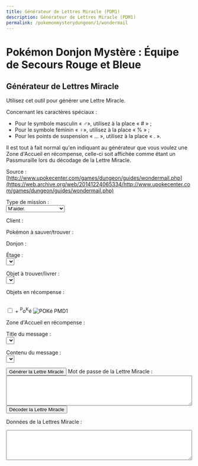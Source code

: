 ```yaml
---
title: Générateur de Lettres Miracle (PDM1)
description: Générateur de Lettres Miracle (PDM1)
permalink: /pokemonmysterydungeon/1/wondermail
---
```


# Pokémon Donjon Mystère : Équipe de Secours Rouge et Bleue
## Générateur de Lettres Miracle

Utilisez cet outil pour générer une Lettre Miracle.

Concernant les caractères spéciaux :
- Pour le symbole masculin « ♂», utilisez à la place « # » ;
- Pour le symbole féminin « ♀», utilisez à la place « % » ;
- Pour les points de suspension « … », utilisez à la place « . ».

Il est tout à fait normal qu'en indiquant au générateur que vous voulez une Zone d'Accueil en récompense, celle-ci soit affichée comme étant un Passmuraille lors du décodage de la Lettre Miracle.

Source : [http://www.upokecenter.com/games/dungeon/guides/wondermail.php](https://web.archive.org/web/20141224065334/http://www.upokecenter.com/games/dungeon/guides/wondermail.php)

Type de mission :<br>
<select name="type" onchange="updateform(this.form);">
	<option value="">
		M'aider.
	</option>
	<option value="">
		Trouver quelqu'un.
	</option>
	<option value="">
		Me mener à quelqu'un.
	</option>
	<option value="">
		Trouver un objet.
	</option>
	<option value="">
		Livrer un objet.
	</option>
</select>

Client :<br>
<script type="text/javascript">
	<!--
	showpkmn("client");
	//-->
</script>
                
Pokémon à sauver/trouver :<br>
<script type="text/javascript">
	<!--
	showpkmn("poke");
	//-->
</script>

Donjon :<br>
<script type="text/javascript">
	<!--
	showdungeon("dungeon");
	//-->
</script>

Étage :<br>
<select name="floor" onchange="updateftext(this.form);">
	<option value="">
	</option>
</select>

Objet à trouver/livrer :<br>
<select name="item" onchange="showftext(this.form,0);">
	<option value="">
	</option>
</select>

Objets en récompense :<br>
<script type="text/javascript">
	<!--
	showrewards("reward");
	//-->
</script><br>
<input type="checkbox" name="money" id="money" />
<label for="money">
	 + <sup>P</sup>o<sup>K</sup>é
	<img src="../images/POKé_PMD1.png" alt="POKé PMD1" />
</label>

Zone d'Accueil en récompense :<br>
<script type="text/javascript">
	<!--
	showareas("area");
	//-->
</script>

Title du message :<br>
<select name="mhead" onchange="updateftext(this.form);">
	<option value="">
	</option>
</select>

Contenu du message :<br>
<select name="mline1">
	<option value="">
	</option>
</select>


<input type="button" value="Générer la Lettre Miracle" onclick="genwonder(this.form)" />
Mot de passe de la Lettre Miracle :<br>
<textarea name="wonder" cols="60" rows="5">
</textarea><br>
<input type="button" value="Décoder la Lettre Miracle" onclick="decwonder(this.form)" />

Données de la Lettres Miracle :
<textarea name="data" cols="60" rows="5">
</textarea>
<script type="text/javascript">
	<!--
	if(debug){
		document.write('<input type="button" value="Encoder la Lettre Miracle" onclick="encwonder(this.form)"/><br/>')
	}
	//-->
</script>


<script src="/assets/js/tools/PMD1/objets-fr.js" type="text/javascript">
</script>
<script src="/assets/js/tools/PMD1/zones-fr.js" type="text/javascript">
</script>
<script src="/assets/js/tools/PMD1/pokemon-fr.js" type="text/javascript">
</script>
<script src="/assets/js/tools/PMD1/type-fr.js" type="text/javascript">
</script>
<script type="text/javascript">
        let FriendRescue="Sauvetage Ami"
        let RescueType0="M'aider."
        let RescueType1="Trouver XXPKMN."
        let RescueType2="Me mener à XXPKMN."
        let RescueType3="Trouver XXITEM !"
        let RescueType4="Livrer XXITEM !"
        let BasementFloor="E. -XX"
        let AboveGroundFloor="E. XX"
        let SpecialMission="Mission spéciale"
        let ChooseClient="Choisissez un client."
        let ChooseTarget="Choisissez un Pokémon à sauver/trouver."
        let ChooseItem="Choisissez un objet à trouver ou à livrer."
        let ItemNotFound="L'objet XX ne peut pas être trouvé dans le donjon YY."
        let FriendAreaError="Pour recevoir une Zone d'Accueil en récompense, la mission doit être au moins de difficulté D."
        let InvalidPassword="Le mot de passe est incorrect."
        let FriendAreaReward="Zone d'Accueil [XX]."
        let NearPlace="Vers XX"
        let DifficultyLine="Difficulté :"
        let PlusReward="XX + ?"
        let PlusRewardBrackets="XX + ? [YY]"
        let RewardLine="Prime :"
        let PlaceLine="Lieu :"
        let ClientLine="Client :"
        let ObjectiveLine="Objectif :"
        let WonderMailLine="Lettre Miracle :"
</script>
<script src="/assets/js/tools/PMD1/lettresos.js" type="text/javascript">
</script>
<script src="/assets/js/tools/PMD1/donjobjets.js" type="text/javascript">
</script>
<script src="/assets/js/tools/PMD1/ttexte.js" type="text/javascript">
</script>
<script src="/assets/js/tools/PMD1/diff.js" type="text/javascript">
</script>
<script type="text/javascript">
        //<![CDATA[
        
        let AboveGround=[
        0,0,1,1,0,1,1,1,0,1,1,1,1,1,1,0,0,1,1,0,0,0,
        1,0,0,0,0,0,0,1,0,1,0,1,1,1,0,1,0,0,0,0,0,0,
        0,0,0,0,0,0,0,0,0,1,0,0,0,0,1,0,1,0,1,0
        ]
        function IsAboveGround(d){
         if(d>=AboveGround.length)return 1
         return AboveGround[d]
        }
        function showitems(name){
         document.write("<select name=\""+name+"\">");
         for(let i=0;i<items.length;i++){
          document.write("<option value=\"\">"+items[i]+" ["+i.toString(16)+"]</option>");  
         } 
         document.write("</select>");
        }
        
        function showpokemon(name){
         document.write("<select name=\""+name+"\">");
         for(let i=0;i<pokemon.length;i++){
          document.write("<option value=\"\">"+pokemon[i]+"</option>");  
         } 
         document.write("</select>");
        }
        
        
        function entrytopass(x){
         x=x.replace(/[\n\s\r\'\"]/g,"")
                 .replace(/[\u2642]/g,"#")
                 .replace(/[\u2640]/g,"%")
                 .replace(/[\{\(\[]m(ale?)?[\)\]\}]/gi,"#")
                 .replace(/[\{\(\[]f(em(ale)?)?[\)\]\}]/gi,"%")
                 .replace(/[\{\(\[]\.\.?\.?[\)\]\}]/g,".")
                 .replace(/[\{\(\[][\u2026][\)\]\}]/g,".")
                 .replace(/[\u2026]/g,".")
                 .toUpperCase()
         return x
        }
        
        
        function formatpass(x){
         x=entrytopass(x)
         return x.substr(0,4)+" "
               +x.substr(4,4)+" "
               +x.substr(8,4)+"\r\n"
               +x.substr(12,4)+" "
               +x.substr(16,4)+" "
               +x.substr(20,4)+"\r\n"
        }
        
        let debug=0
        let baditems="EDEEEFB1E924D8D2B0DC323334C2EC"
        let baddungeons="18191E2731323336373D3F"
        let badpokemon=
        "C90078017C01230125010E0051005200"+
        "33015E009100920090009C010D010C01"+
        "0E0113019600990198019D0112011401"+
        "95019601970197009B019A019E01A401"+
        "A501A601"
        
        let floors=
        "04060A0E0A0B040D0F0D040A06100618"+
        "041A0A2964150564150C64641A1A0D15"+
        "331F1F1F151F100D141F0B1015151F05"+
        "050B033346101F14140C644C29646402"
        
        onload=function(){
         showfloors(document.s)
         showfind2(document.s)
         showftext(document.s,1)
        }
        
        function isbaditem(x){
         if(x>=0xF0)return 0
         for(let i=0;i<baditems.length/2;i++){
          if(x==c2c(baditems,i))
           return 1
         }
         return 0
        }
        
        function isbaddungeon(x){
         if(x>0x3F)return 1
         for(let i=0;i<baddungeons.length/2;i++){
          if(x==c2c(baddungeons,i))
           return 1
         }
         return 0
        }
        
        function flavors(){
         document.write("<xmp><dl>\r\n")
         for(let i=0;i<ParentChild.length;i++){
          document.write("<dt><b>"+pokemon[ParentChild[i][0]]+", "+pokemon[ParentChild[i][1]]+"</b></dt>\r\n")
          document.write("<dd>"+ParentChild[i][2]+"</dd>\r\n")
         }
         document.write("</dl><dl>\r\n")
         for(let i=0;i<Pairs.length;i++){
          document.write("<dt><b>"+pokemon[Pairs[i][0]]+", "+pokemon[Pairs[i][1]]+":</b> \""+Pairs[i][2]+"\"</dt>\r\n")
          document.write("<dd>"+Pairs[i][3]+"</dd>\r\n")
         }
         document.write("</dl>\r\n")
         document.write("<ul>\r\n")
         for(let i=0;i<Lovers.length;i+=2){
          document.write("<li>"+pokemon[Lovers[i]]+", "+pokemon[Lovers[i+1]]+"</li>\r\n")
         }
         document.write("</ul>\r\n")
         document.write("</xmp>")
        }
        
        function getspecies(id){
         if(id==0x179||id==0x17A||id==0x17B)
          return 0x178
         if((id>=0xca&&id<=0xe2)||id==0x19F||id==0x1A0)
          return 201
         if(id==0x1A1||id==0x1A2||id==0x1A3)
          return 0x19E
         if(id==0x1A7)
          return 0x19C
         return id
        }
        
        
        function isbadpokemon(x){
         if(getspecies(x)!=x)
          return 1
         for(let i=0;i<badpokemon.length/2;i++){
          if(x==c2w(badpokemon,i))
           return 1
         }
         return 0
        }
        
        
        function option(x){
         return parseInt(x[x.selectedIndex].value)
        }
        
        
        function optionarray(x){
         if(x.selectedIndex<0){
          return []
         } else {
          let v=x[x.selectedIndex].value.split(",")
          for(let i=0;i<v.length;i++){
           v[i]=parseInt(v[i])
          }
          return v
         }
        }
        
        function showfloors(f){
         let dungeon=option(f.dungeon)
         let numfloors=c2c(floors,dungeon);
         f.floor.options.length=0
         for(let i=1;i<numfloors;i++){
          f.floor.options[i-1]=new Option(i+"",i+"")
         }
        }
        
        function showdungeon(name){
         document.write("<select name=\""+name+"\" onchange=\"showfloors(this.form);updateform(this.form);\">");
         for(let i=0;i<dungeons.length;i++){
          if(!isbaddungeon(i)){
           document.write("<option value=\""+i+"\">"+dungeons[i]+"</option>");  
          }
         } 
         document.write("</select>");
        }
        
        function pkmnsort(a,b){
         if(a[1]==b[1])return 0
         return (a[1]<b[1])?-1:1
        }
        
        function showpkmn(name){
         document.write("<select name=\""+name+"\" onchange=\"showftext(this.form);\">");
         let poke=[]
         for(let i=0;i<pokemon.length;i++){
          if(i==0||!isbadpokemon(i)){
           poke[poke.length]=[i,pokemon[i]]
          }
         }
         poke=poke.sort(pkmnsort)
         for(let i=0;i<poke.length;i++){
          document.write("<option value=\""+poke[i][0]+"\">"+poke[i][1]+"</option>");  
         } 
         document.write("</select>");
        }
        
        
        function showareas(name){
         document.write("<select name=\""+name+"\">");
         document.write("<option value=\"-1\">\-\-\-\-\-\-</a>");
         for(let i=0;i<friendareas.length;i++){
          if(i==10||i==14||i==35||i==36){
           document.write("<option value=\""+i+"\">"+friendareas[i]+"</option>");  
          }
         } 
         document.write("</select>");
        }
        
        function showfind2(f){
         let dungeon=option(f.dungeon)
         f.item.options.length=0
         let len=0
         for(let i=0;i<items.length;i++){
          if(!isbaditem(i)&&i!=0x69&&i!=0x7c&&(i==0||i>=9)){
           if(f.type.selectedIndex!=3||ItemInDungeon(i,dungeon)){
            f.item.options[len++]=new Option(items[i],i+"")
           }
          }
         }
        }
        
        function updateform(f){
         showfind2(f)
         showftext(f,0)
        }
        
        function updateform2(f){
         showfind2(f)
         showftext(f,1)
        }
        
        
        function showftext(f,typechanged){
         let mtype=f.type.selectedIndex
         let poke1=option(f.client)
         let poke2=option(f.poke)
         let item=items[option(f.item)]
         let fthead=FindFlavorTextHead(mtype,poke1,poke2)
         let oldsel=f.mhead.selectedIndex
         f.mhead.options.length=0
         let len=0
         for(let i=0;i<fthead.length;i++){
          let optstr=fthead[i][0]+","+fthead[i][1]+","+fthead[i][2]
          let ftext=fthead[i][3]
          if(mtype==3||mtype==4){
           ftext=ftext.replace(/\%s/g,item)
          } else {
           ftext=ftext.replace(/\%s/g,pokemon[poke2])   
          }
          ftext=ftext.replace(/\&\#x2642\;/g,"\u2642")
          ftext=ftext.replace(/\&\#x2640\;/g,"\u2640")
          f.mhead.options[len++]=new Option(ftext,optstr)
         }
         if(oldsel>=0&&typechanged){
          f.mhead.selectedIndex=oldsel
         }
         updateftext(f)
        }
        
        function updateftext(f){
         let mtype=f.type.selectedIndex
         let poke1=option(f.client)
         let poke2=option(f.poke)
         let dungeon=option(f.dungeon)
         let floor=option(f.floor)
         let item=items[option(f.item)]
         let headinfo=f.mhead.options[f.mhead.selectedIndex].value
         let oldsel,newsel=0
         headinfo=headinfo.split(",")
         let fthead=FindFlavorTextLines(
          headinfo[0],headinfo[1],headinfo[2],
          dungeon,floor)
         oldsel=optionarray(f.mline1)
         f.mline1.options.length=0
         let len=0
         for(let i=0;i<fthead.length;i++){
          let optstr=fthead[i][0]+","+fthead[i][1]+","+fthead[i][2]
          let ftext=fthead[i][3]
          if(mtype==3||mtype==4){
           ftext=ftext.replace(/\%s/g,item)
          } else {
           ftext=ftext.replace(/\%s/g,pokemon[poke2])   
          }
          if(oldsel.length>0){
           if(oldsel[0]==fthead[i][0]
             &&oldsel[1]==fthead[i][1]){
            newsel=len
           }
          }
          ftext=ftext.replace(/\&\#x2642\;/g,"\u2642")
          ftext=ftext.replace(/\&\#x2640\;/g,"\u2640")
          ftext=ftext.replace(/<!\-\-break\-\->/g,"") 
          f.mline1.options[len++]=new Option(ftext,optstr)
         }
         if(oldsel.length>0)
          f.mline1.selectedIndex=newsel
        }
        
        
        function showrewards(name){
         document.write("<select name=\""+name+"\">");
         for(let i=0;i<items.length;i++){
          if(!isbaditem(i)){
           document.write("<option value=\""+i+"\">"+items[i]+"</option>");  
          }
         } 
         document.write("</select>");
        }
        
        function setpass(f,pass){
         let headinfo=optionarray(f.mhead)
         let line1=optionarray(f.mline1)
         PassSetFlavorText(pass,headinfo[0],headinfo[1],headinfo[2],
           line1[2]);
        }
        
        function genwonder(f){
         let pass=[]
         for(let i=0;i<20;i++){
          pass[i]=0
         }
         pass[0]=5
         pass[1]=f.type.selectedIndex
         pass[4]=option(f.dungeon)
         pass[5]=option(f.floor)
         pass[2]=0
         pass[8]=0xFF
         pass[9]=0xFF
         pass[10]=0xFF
         setpass(f,pass)
         let poke=option(f.client)
         if(poke==0){
          alert(ChooseClient)
          return 0
         }
         pass[12]=poke&0xFF
         pass[13]=(poke>>8)&0xFF
         if(pass[1]==1||pass[1]==2){
          let poke=option(f.poke)
          if(poke==0){
           alert(ChooseTarget)
           return 0
          }
          pass[14]=poke&0xFF
          pass[15]=(poke>>8)&0xFF
         } else {
          pass[14]=pass[12]
          pass[15]=pass[13]
         }
         if(pass[1]==3||pass[1]==4){
          pass[16]=option(f.item)
          if(pass[16]==0){
           alert(ChooseItem)
           return 0
          } else if(pass[1]==3&&!ItemInDungeon(pass[16],pass[4])){
           alert(ItemNotFound.replace("XX",items[pass[16]]).replace("YY",dungeons[pass[4]]))
           return 0
          }
         } else {
          pass[16]=9
         }
         if(f.area.selectedIndex){
          if(GetDifficulty(pass[1],pass[4],pass[5])==0){
           alert(FriendAreaError)
           return
          }
          pass[17]=9
          pass[18]=9
          pass[19]=option(f.area)
         } else 
         if(f.reward.selectedIndex){
        //  pass[17]=(f.money.checked)?1:3
          pass[17]=(f.money.checked)?6:8
          pass[18]=option(f.reward)
         } else {
          pass[17]=5
          pass[18]=9
         }
         let wonder=datatowonderpass(pass)
         f.wonder.value=formatpass(wonder)
         if(debug){
          f.data.value=tostr(pass)
         } else {
          f.data.value=maildata(pass)
         }
        }
        
        
        function maildata(pass){
         let ftext=FlavorText(pass)
         let h=FlavorTextHead(pass,ftext)
         let b=FlavorTextBody(pass,ftext)
         b=b.split("<!--break-->")
         let diffstring="EDCBAS*"
         let data=h+"\r\n  "+b[0].replace(/\s+$/,"")
         if(b.length>1){
          data+="\r\n  "+b[1].replace(/\s+$/,"")
         }
         data+="\r\n"
         let poke1=pass[12]|(pass[13]<<8)
         let poke2=pass[14]|(pass[15]<<8)
         let item=items[pass[16]]
         data+=ClientLine+" "+pokemon[poke1]+"\r\n"
         data+=ObjectiveLine+" "
         switch(ftext[2]){
          case 0:data+=FriendRescue+"\r\n";break
          case 1:data+=RescueType3.replace("XXITEM",item)+"\r\n";break//Find X
          case 2:data+=RescueType4.replace("XXITEM",item)+"\r\n";break//Deliver X
          case 3:data+=RescueType0+"\r\n";break//Help me
          case 4:data+=RescueType1.replace("XXPKMN",pokemon[poke2])+"\r\n";break//Find Pokemon
          case 5:data+=RescueType2.replace("XXPKMN",pokemon[poke2])+"\r\n";break//Escort to X
          case 6:data+=SpecialMission+"\r\n";break
         }
         data+=PlaceLine+" "
         if(ftext[2]==1){
          data+=NearPlace.replace("XX",dungeons[pass[4]])
         } else {
          data+=dungeons[pass[4]]
         }
         data+=" "
         if(IsAboveGround(pass[4]))
          data+=AboveGroundFloor.replace("XX",""+pass[5])
         else
          data+=BasementFloor.replace("XX",""+pass[5])
         data+="\r\n"
         let diff=GetDifficulty(pass[1],pass[4],pass[5])
         data+=DifficultyLine+" "+diffstring.charAt(diff)+"\r\n"
         data+=RewardLine+" "
         diff=(diff+1)*100
         switch(pass[17]){
           case 0:data+=diff+" POKé";break
           case 1:data+=PlusRewardBrackets.replace("XX",diff+" POKé").replace("YY",items[pass[18]]);break
           case 2:data+=items[pass[18]];break
           case 3:data+=PlusReward.replace("XX",items[pass[18]]);break
           case 4:data+="???";break
           case 5:data+=(diff*2)+" POKé";break
           case 6:data+=PlusRewardBrackets.replace("XX",(diff*2)+" POKé").replace("YY",items[pass[18]]);break
           case 7:data+=items[pass[18]];break
           case 8:data+=items[pass[18]]+" + ?";break
           case 9:data+=PlusReward.replace("XX",items[pass[18]]);break
         }
         data+="\r\n"
         data+=WonderMailLine+"\r\n"
         let wonder=datatowonderpass(pass)
         data+=formatpass(wonder)
         return data
        }
        
        function decwonder(f){
         let x=entrytopass(f.wonder.value)
         let pass=[]
         if(!convertwonderpass(x,pass)
           ||pass[0]!=5
           ||pass[1]>4){
          alert(InvalidPassword)
         } else {
          x=datatowonderpass(pass)
          f.wonder.value=formatpass(x)
          if(debug){
           f.data.value=tostr(pass)
           alert(maildata(pass))
          } else {
           let md=maildata(pass)
           if(!md){
            alert(InvalidPassword)
           } else {
            f.data.value=md
           }
          }
         }
        }
        
        function encwonder(f){
         let pass=f.data.value.split(",")
         for(let i=0;i<pass.length;i++){
          pass[i]=parseInt(pass[i],16)
         }
         x=datatowonderpass(pass)
         f.wonder.value=formatpass(x)
         if(debug){
          f.data.value=tostr(pass)
          alert(maildata(pass))
         }
        }
        //]]>
</script>

